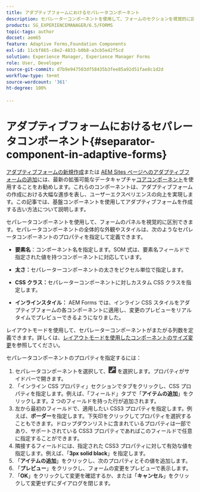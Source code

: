 ```yaml
---
title: アダプティブフォームにおけるセパレータコンポーネント
description: セパレーターコンポーネントを使用して、フォームのセクションを視覚的に区別することができます。
products: SG_EXPERIENCEMANAGER/6.5/FORMS
topic-tags: author
docset: aem65
feature: Adaptive Forms,Foundation Components
exl-id: 11cbf865-c8e2-4833-b0b8-a3cb5e42f5cd
solution: Experience Manager, Experience Manager Forms
role: User, Developer
source-git-commit: d7b9e947503df58435b3fee85a92d51fae8c1d2d
workflow-type: tm+mt
source-wordcount: '361'
ht-degree: 100%

---
```


# アダプティブフォームにおけるセパレータコンポーネント{#separator-component-in-adaptive-forms}

<span class="preview">[アダプティブフォームの新規作成](/help/forms/using/create-an-adaptive-form-core-components.md)または [AEM Sites ページへのアダプティブフォームの追加](/help/forms/using/create-or-add-an-adaptive-form-to-aem-sites-page.md)には、最新の拡張可能なデータキャプチャ[コアコンポーネント](https://experienceleague.adobe.com/docs/experience-manager-core-components/using/adaptive-forms/introduction.html?lang=ja)を使用することをお勧めします。これらのコンポーネントは、アダプティブフォームの作成における大幅な進歩を表し、ユーザーエクスペリエンスの向上を実現します。この記事では、基盤コンポーネントを使用してアダプティブフォームを作成する古い方法について説明します。</span>

セパレータコンポーネントを使用して、フォームのパネルを視覚的に区別できます。セパレータコンポーネントの全体的な外観やスタイルは、次のようなセパレータコンポーネントのプロパティを指定して定義できます。

* **要素名**：コンポーネント名を指定します。SOM 式は、要素名フィールドで指定された値を持つコンポーネントに対応しています。
* **太さ：**&#x200B;セパレーターコンポーネントの太さをピクセル単位で指定します。

* **CSS クラス：**&#x200B;セパレーターコンポーネントに対しカスタム CSS クラスを指定します。

* **インラインスタイル：** AEM Forms では、インライン CSS スタイルをアダプティブフォームの各コンポーネントに適用し、変更のプレビューをリアルタイムでプレビューできるようになりました。

レイアウトモードを使用して、セパレーターコンポーネントがまたがる列数を定義できます。詳しくは、[レイアウトモードを使用したコンポーネントのサイズ変更](../../forms/using/resize-using-layout-mode.md)を参照してください。

セパレータコンポーネントのプロパティを指定するには：

1. セパレータコンポーネントを選択して、![cmppr](assets/cmppr.png) を選択します。プロパティがサイドバーで開きます。
1. 「インライン CSS プロパティ」セクションでタブをクリックし、CSS プロパティを指定します。例えば、「フィールド」タブで「**アイテムの追加**」をクリックします。2 つのフィールドを持った行が追加されます。
1. 左から最初のフィールドで、適用したい CSS3 プロパティを指定します。例えば、**ボーダー**&#x200B;を指定します。下矢印をクリックしてプロパティを選択することもできます。ドロップダウンリストに含まれているプロパティは一部であり、サポートされている CSS3 プロパティであればこのフィールドで任意に指定することができます。
1. 隣接するフィールドには、指定された CSS3 プロパティに対して有効な値を指定します。例えば、「**3px solid black**」を指定します。
1. 「**アイテムの追加**」をクリックし、次のプロパティとその値を追加します。
1. 「**プレビュー**」をクリックし、フォームの変更をプレビューで表示します。
1. 「**OK**」をクリックして変更を確認するか、または「**キャンセル**」をクリックして変更せずにダイアログを閉じます。
